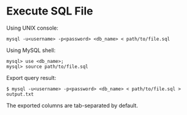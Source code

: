 # Execute SQL File

Using UNIX console:

```console
mysql -u<username> -p<password> <db_name> < path/to/file.sql
```

Using MySQL shell:

```
mysql> use <db_name>;
mysql> source path/to/file.sql
```

Export query result:

```console
$ mysql -u<username> -p<password> <db_name> < path/to/file.sql > output.txt
```

The exported columns are tab-separated by default.
